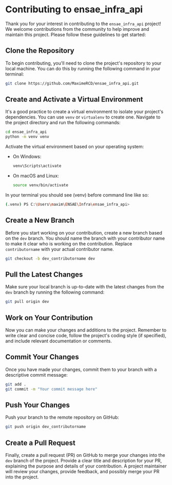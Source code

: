 # Contributing to ensae_infra_api

Thank you for your interest in contributing to the `ensae_infra_api` project! We welcome contributions from the community to help improve and maintain this project. Please follow these guidelines to get started:

## Clone the Repository

To begin contributing, you'll need to clone the project's repository to your local machine. You can do this by running the following command in your terminal:

```bash
git clone https://github.com/MaximeRCD/ensae_infra_api.git
```

## Create and Activate a Virtual Environment

It's a good practice to create a virtual environment to isolate your project's dependencies. You can use `venv` or `virtualenv` to create one. Navigate to the project directory and run the following commands:

```bash
cd ensae_infra_api
python -m venv venv
```

Activate the virtual environment based on your operating system:

- On Windows:
  ```bash
  venv\Scripts\activate
  ```

- On macOS and Linux:
  ```bash
  source venv/bin/activate
  ```

In your terminal you should see (venv) before command line like so:

  ```bash
  (.venv) PS C:\Users\maxim\ENSAE\Infra\ensae_infra_api>
  ```
## Create a New Branch

Before you start working on your contribution, create a new branch based on the `dev` branch. You should name the branch with your contributor name to make it clear who is working on the contribution. Replace `contributorname` with your actual contributor name.

```bash
git checkout -b dev_contributorname dev
```

## Pull the Latest Changes

Make sure your local branch is up-to-date with the latest changes from the `dev` branch by running the following command:

```bash
git pull origin dev
```

## Work on Your Contribution

Now you can make your changes and additions to the project. Remember to write clear and concise code, follow the project's coding style (if specified), and include relevant documentation or comments.

## Commit Your Changes

Once you have made your changes, commit them to your branch with a descriptive commit message:

```bash
git add .
git commit -m "Your commit message here"
```

## Push Your Changes

Push your branch to the remote repository on GitHub:

```bash
git push origin dev_contributorname
```

## Create a Pull Request

Finally, create a pull request (PR) on GitHub to merge your changes into the `dev` branch of the project. Provide a clear title and description for your PR, explaining the purpose and details of your contribution. A project maintainer will review your changes, provide feedback, and possibly merge your PR into the project.
